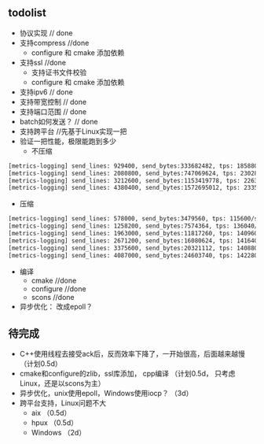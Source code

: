 ## todolist
- 协议实现  // done
- 支持compress //done
    - configure 和 cmake 添加依赖 
- 支持ssl //done
    - 支持证书文件校验
    - configure 和 cmake 添加依赖 
- 支持ipv6      // done
- 支持带宽控制   // done
- 支持端口范围   // done
- batch如何发送？ // done
- 支持跨平台  //先基于Linux实现一把
- 验证一把性能，极限能跑到多少
    - 不压缩
```bash
[metrics-logging] send_lines: 929400, send_bytes:333682482, tps: 185880/s, 63.6449 MB/s
[metrics-logging] send_lines: 2080800, send_bytes:747069624, tps: 230280/s, 78.8473 MB/s
[metrics-logging] send_lines: 3212600, send_bytes:1153419778, tps: 226360/s, 77.5051 MB/s
[metrics-logging] send_lines: 4380400, send_bytes:1572695012, tps: 233560/s, 79.9704 MB/s
```
- 压缩
```bash
[metrics-logging] send_lines: 578000, send_bytes:3479560, tps: 115600/s, 0.663673 MB/s
[metrics-logging] send_lines: 1258200, send_bytes:7574364, tps: 136040/s, 0.781022 MB/s
[metrics-logging] send_lines: 1963000, send_bytes:11817260, tps: 140960/s, 0.809268 MB/s
[metrics-logging] send_lines: 2671200, send_bytes:16080624, tps: 141640/s, 0.813172 MB/s
[metrics-logging] send_lines: 3375600, send_bytes:20321112, tps: 140880/s, 0.808809 MB/s
[metrics-logging] send_lines: 4087000, send_bytes:24603740, tps: 142280/s, 0.816846 MB/s
```
- 编译
    - cmake //done  
    - configure //done
    - scons //done
- 异步优化： 改成epoll？

## 待完成
- C++使用线程去接受ack后，反而效率下降了，一开始很高，后面越来越慢 （计划0.5d）
- cmake和configure的zlib，ssl库添加， cpp编译 （计划0.5d， 只考虑Linux，还是以scons为主）
- 异步优化，unix使用epoll，Windows使用iocp？ （3d）
- 跨平台支持，Linux问题不大
    - aix （0.5d）
    - hpux （0.5d）
    - Windows （2d）